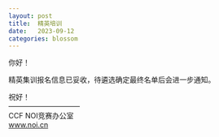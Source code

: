 ```yaml
---
layout: post
title:  精英培训
date:   2023-09-12
categories: blossom
---
```


你好！  

精英集训报名信息已妥收，待遴选确定最终名单后会进一步通知。  

祝好！  
——————————  
CCF NOI竞赛办公室  
www.noi.cn   